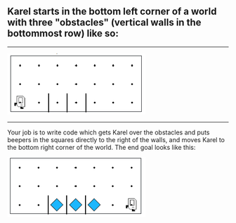 ## Karel starts in the bottom left corner of a world with three "obstacles" (vertical walls in the bottommost row) like so:

-----------------------------------

<img src="Images/obstacles_world.PNG"/>

---------------------------------------
Your job is to write code which gets Karel over the obstacles and puts beepers in the squares directly to the right of the walls, and moves Karel to the bottom right corner of the world. The end goal looks like this:


<img src="Images/obstacles_goal.PNG"/>
